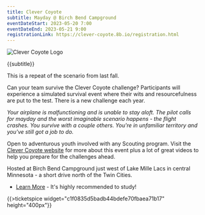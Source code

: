 ```yaml
---
title: Clever Coyote
subtitle: Mayday @ Birch Bend Campground
eventDateStart: 2023-05-20 7:00
eventDateEnd: 2023-05-21 9:00
registrationLink: https://clever-coyote.8b.io/registration.html
---
```


<div class="W(35%)--_s W(70%)--s M(a)">
<img src="{{@root.rootPath}}images/clever-coyote-logo.png" alt="Clever Coyote Logo" class="W(100%)" />
</div>

<div class="D(f) Jc(c) Fz(2em) Fw(b)">

{{subtitle}}

</div>

<div class="D(f) M(0.5em) Ai(c) Jc(c)">
    <div class="Fw(b) Px(0.5em) Py(0.25em) Bgc(yellow)">This is a repeat of the scenario from last fall.</div>
</div>

Can your team survive the Clever Coyote challenge? Participants will experience a simulated survival event where their wits and resourcefulness are put to the test. There is a new challenge each year.

*Your airplane is malfunctioning and is unable to stay aloft. The pilot calls for mayday and the worst imaginable scenario happens - the flight crashes. You survive with a couple others. You're in unfamiliar territory and you've still got a job to do.*

Open to adventurous youth involved with any Scouting program. Visit the [Clever Coyote website](https://clever-coyote.8b.io/) for more about this event plus a lot of great videos to help you prepare for the challenges ahead.

<div class="Mx(a) W(80%) Bdw(1px) M(1em) P(1em)">

Hosted at Birch Bend Campground just west of Lake Mille Lacs in central Minnesota - a short drive north of the Twin Cities.

</div>

* [Learn More](https://clever-coyote.8b.io/) - It's highly recommended to study!

{{>ticketspice widget="c1f0835d5badb44bdefe70fbaea71b17" height="400px"}}
